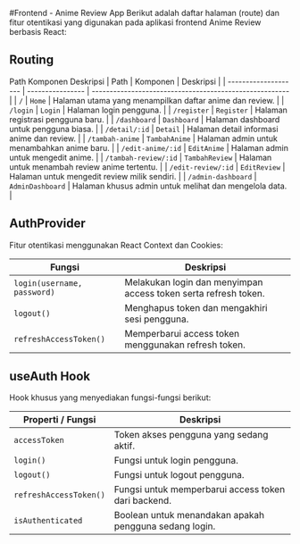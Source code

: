 #Frontend - Anime Review App
Berikut adalah daftar halaman (route) dan fitur otentikasi yang digunakan pada aplikasi frontend Anime Review berbasis React:

## Routing
Path	Komponen	Deskripsi
| Path                 | Komponen         | Deskripsi                                               |
| -------------------- | ---------------- | ------------------------------------------------------- |
| `/`                  | `Home`           | Halaman utama yang menampilkan daftar anime dan review. |
| `/login`             | `Login`          | Halaman login pengguna.                                 |
| `/register`          | `Register`       | Halaman registrasi pengguna baru.                       |
| `/dashboard`         | `Dashboard`      | Halaman dashboard untuk pengguna biasa.                 |
| `/detail/:id`        | `Detail`         | Halaman detail informasi anime dan review.              |
| `/tambah-anime`      | `TambahAnime`    | Halaman admin untuk menambahkan anime baru.             |
| `/edit-anime/:id`    | `EditAnime`      | Halaman admin untuk mengedit anime.                     |
| `/tambah-review/:id` | `TambahReview`   | Halaman untuk menambah review anime tertentu.           |
| `/edit-review/:id`   | `EditReview`     | Halaman untuk mengedit review milik sendiri.            |
| `/admin-dashboard`   | `AdminDashboard` | Halaman khusus admin untuk melihat dan mengelola data.  |


## AuthProvider
Fitur otentikasi menggunakan React Context dan Cookies:

| Fungsi                      | Deskripsi                                                       |
| --------------------------- | --------------------------------------------------------------- |
| `login(username, password)` | Melakukan login dan menyimpan access token serta refresh token. |
| `logout()`                  | Menghapus token dan mengakhiri sesi pengguna.                   |
| `refreshAccessToken()`      | Memperbarui access token menggunakan refresh token.             |


## useAuth Hook
Hook khusus yang menyediakan fungsi-fungsi berikut:

| Properti / Fungsi      | Deskripsi                                              |
| ---------------------- | ------------------------------------------------------ |
| `accessToken`          | Token akses pengguna yang sedang aktif.                |
| `login()`              | Fungsi untuk login pengguna.                           |
| `logout()`             | Fungsi untuk logout pengguna.                          |
| `refreshAccessToken()` | Fungsi untuk memperbarui access token dari backend.    |
| `isAuthenticated`      | Boolean untuk menandakan apakah pengguna sedang login. |



